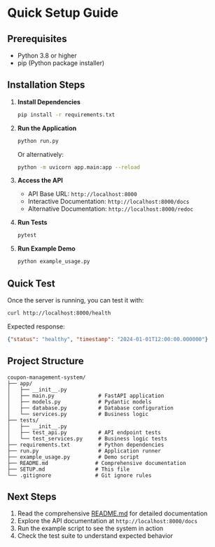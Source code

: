 # Quick Setup Guide

## Prerequisites
- Python 3.8 or higher
- pip (Python package installer)

## Installation Steps

1. **Install Dependencies**
   ```bash
   pip install -r requirements.txt
   ```

2. **Run the Application**
   ```bash
   python run.py
   ```
   Or alternatively:
   ```bash
   python -m uvicorn app.main:app --reload
   ```

3. **Access the API**
   - API Base URL: `http://localhost:8000`
   - Interactive Documentation: `http://localhost:8000/docs`
   - Alternative Documentation: `http://localhost:8000/redoc`

4. **Run Tests**
   ```bash
   pytest
   ```

5. **Run Example Demo**
   ```bash
   python example_usage.py
   ```

## Quick Test

Once the server is running, you can test it with:

```bash
curl http://localhost:8000/health
```

Expected response:
```json
{"status": "healthy", "timestamp": "2024-01-01T12:00:00.000000"}
```

## Project Structure

```
coupon-management-system/
├── app/
│   ├── __init__.py
│   ├── main.py              # FastAPI application
│   ├── models.py            # Pydantic models
│   ├── database.py          # Database configuration
│   └── services.py          # Business logic
├── tests/
│   ├── __init__.py
│   ├── test_api.py          # API endpoint tests
│   └── test_services.py     # Business logic tests
├── requirements.txt         # Python dependencies
├── run.py                   # Application runner
├── example_usage.py         # Demo script
├── README.md               # Comprehensive documentation
├── SETUP.md                # This file
└── .gitignore              # Git ignore rules
```

## Next Steps

1. Read the comprehensive [README.md](README.md) for detailed documentation
2. Explore the API documentation at `http://localhost:8000/docs`
3. Run the example script to see the system in action
4. Check the test suite to understand expected behavior
